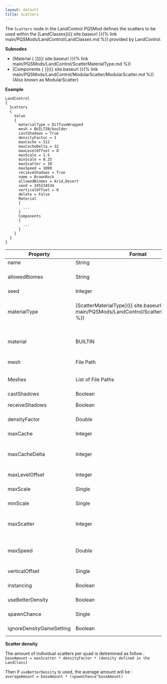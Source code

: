 ```yaml
---
layout: default
title: Scatters
---
```


The `Scatters` node in the LandControl PQSMod defines the scatters to be used within the [LandClasses]({{ site.baseurl }}{% link main/PQSMods/LandControl/LandClasses.md %}) provided by LandControl.

**Subnodes**
* [Material { }]({{ site.baseurl }}{% link main/PQSMods/LandControl/ScatterMaterialType.md %})
* [Components { }]({{ site.baseurl }}{% link main/PQSMods/LandControl/ModularScatter/ModularScatter.md %}) (Also known as ModularScatter)

**Example**
```
LandControl
{
  Scatters
  {
    Value
    {
      materialType = DiffuseWrapped
      mesh = BUILTIN/boulder
      castShadows = True
      densityFactor = 1
      maxCache = 512
      maxCacheDelta = 32
      maxLevelOffset = 0
      maxScale = 1.5
      minScale = 0.25
      maxScatter = 30
      maxSpeed = 1000
      recieveShadows = True
      name = BrownRock
      allowedBiomes = Arid,Desert
      seed = 345234534
      verticalOffset = 0
      delete = False
      Material
      {
        ...
      }
      Components
      {
        ...
      }
    }
  }
}
```

| Property | Format | Description |
|---|---|---|
| name | String | The name of the scatter |
| allowedBiomes | String | A comma delimitted string of permitted scatter biome names.  No spaces between entries.  If this list is not present, all biomes are spawned in. |
| seed | Integer | The random seed for scatter distribution. |
| materialType | [ScatterMaterialType]({{ site.baseurl }}{% link main/PQSMods/LandControl/ScatterMaterialType.md %}) | The type of the material of the scatter. Valid options can be found on the [ScatterMaterialType]({{ site.baseurl }}{% link main/PQSMods/LandControl/ScatterMaterialType.md %}) page. |
| material | BUILTIN | Stock material to use instead of specifying a materialType and Material { }. Avoid using this! Will not work in conjunction with the materialType and Material { }. |
| mesh | File Path | The path to an .obj file that contains the scatter's mesh. |
| Meshes | List of File Paths | A list of meshes that will be picked randomly. Inside this node, there can be keys named anything, and the value should be the file path to the .obj file. |
| castShadows | Boolean | Whether the scatter should cast shadows. |
| receiveShadows | Boolean | Whether the scatter should receive shadows - i.e., have shadows casted upon it. |
| densityFactor | Double | A [0,1] base factor applied to `maxScatter`. Usually you want this set to 1 and just change `maxScatter`. |
| maxCache | Integer | Maximum amount of active scatter quads. Leaving this to the default value (512) should be always fine. |
| maxCacheDelta | Integer | How many quads are added to the cache when it isn't large enough to hold all active scatter quads. `maxCache` must be a multiple of this value. Default value (64) should be fine. |
| maxLevelOffset | Integer | The max offset from the PQS level? (the ones controlled by `minLevel` and `maxLevel`) |
| maxScale | Single | The scatter model(s) will be scaled by a random multipler choosen between `minScale` and `maxScale` |
| minScale | Single | The scatter model(s) will be scaled by a random multipler choosen between `minScale` and `maxScale` |
| maxScatter | Integer | The base amount of scatter objects per quad. Actual amount depends on `densityFactor`, the `density` defined in the `LandClasses` node and `spawnChance` if `useBetterDensity` is true. |
| maxSpeed | Double | Scatter quads won't be created/rendered if the active vessel speed (in m/s) is higher than this value. Due to a stock bug, this is unreliable and quads might still appear anyway.  |
| verticalOffset | Single | Vertical offset from the ground in meters for scatter objects placement |
| instancing | Boolean | Whether to instance the material, presumably to create better performance? |
| useBetterDensity | Boolean | Set this to true to enable randomization of the amount of scatter objects per quad. |
| spawnChance | Single | Requires `useBetterDensity` to be true. [0, 1] probability of each scatter object spawning. |
| ignoreDensityGameSetting | Boolean | if set to true, the KSP main menu settings scatter density % will be ignored. |

**Scatter density**

The amount of individual scatters per quad is detremined as follow :\
`baseAmount = maxScatter * densityFactor * (density defined in the LandClass)`

Then if `useBetterDensity` is used, the average amount will be :\
`averageAmount = baseAmount * (spawnChance^baseAmount)`